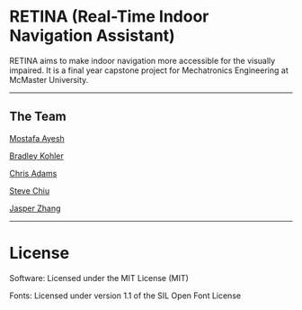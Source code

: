 # RETINA (Real-Time Indoor Navigation Assistant)

RETINA aims to make indoor navigation more accessible for the visually impaired. It is a final year capstone project for Mechatronics Engineering at McMaster University.

---

## The Team
[Mostafa Ayesh](https://github.com/MostafaAyesh)

[Bradley Kohler](https://github.com/studentbrad) 

[Chris Adams](https://github.com/Optimus-Tron)

[Steve Chiu](https://github.com/SteveLoveWork)

[Jasper Zhang](https://github.com/jzpnhlim)


---

# License

Software: Licensed under the MIT License (MIT)

Fonts: Licensed under version 1.1 of the SIL Open Font License
